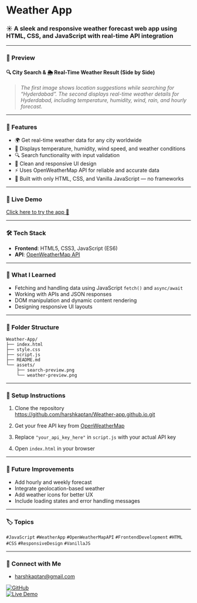 # Weather App

### ☀️ A sleek and responsive weather forecast web app using HTML, CSS, and JavaScript with real-time API integration

---

### 📸 Preview

#### 🔍 City Search & 🌦️ Real-Time Weather Result (Side by Side)





> _The first image shows location suggestions while searching for “Hyderdabad”. The second displays real-time weather details for Hyderdabad, including temperature, humidity, wind, rain, and hourly forecast._

---

### 🌟 Features

- 🌍 Get real-time weather data for any city worldwide
- 📅 Displays temperature, humidity, wind speed, and weather conditions
- 🔍 Search functionality with input validation
- 🌈 Clean and responsive UI design
- ⚡ Uses OpenWeatherMap API for reliable and accurate data
- 🎯 Built with only HTML, CSS, and Vanilla JavaScript — no frameworks

---

### 🚀 Live Demo

[Click here to try the app 🔗](https://harshkaptan.github.io/Weather-app.github.io/)

---

### 🛠️ Tech Stack

- **Frontend**: HTML5, CSS3, JavaScript (ES6)
- **API**: [OpenWeatherMap API](https://openweathermap.org/api)

---

### 🧠 What I Learned

- Fetching and handling data using JavaScript `fetch()` and `async/await`
- Working with APIs and JSON responses
- DOM manipulation and dynamic content rendering
- Designing responsive UI layouts

---

### 📁 Folder Structure

```
Weather-App/
├── index.html
├── style.css
├── script.js
├── README.md
└── assets/
    ├── search-preview.png
    └── weather-preview.png
```

---

### 🔧 Setup Instructions

1. Clone the repository  
   https://github.com/harshkaptan/Weather-app.github.io.git

2. Get your free API key from [OpenWeatherMap](https://openweathermap.org/api)

3. Replace `"your_api_key_here"` in `script.js` with your actual API key

4. Open `index.html` in your browser

---

### 🎯 Future Improvements

- Add hourly and weekly forecast
- Integrate geolocation-based weather
- Add weather icons for better UX
- Include loading states and error handling messages

---

### 🏷️ Topics

`#JavaScript` `#WeatherApp` `#OpenWeatherMapAPI` `#FrontendDevelopment` `#HTML` `#CSS` `#ResponsiveDesign` `#VanillaJS`

---

### 🤝 Connect with Me
- harshkaptan@gmail.com

[![GitHub](https://img.shields.io/badge/GitHub-HarshKaptan-black?logo=github)](https://github.com/HarshKaptan)  
[![Live Demo](https://img.shields.io/badge/Live%20App-Weather--App-blue)](https://harshkaptan.github.io/Weather-app.github.io/)

